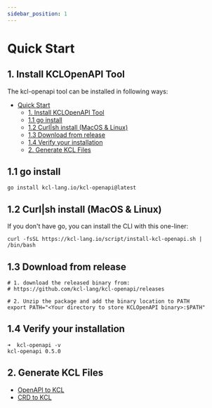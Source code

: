 ```yaml
---
sidebar_position: 1
---
```


# Quick Start

## 1. Install KCLOpenAPI Tool

The kcl-openapi tool can be installed in following ways:

- [Quick Start](#quick-start)
  - [1. Install KCLOpenAPI Tool](#1-install-kclopenapi-tool)
  - [1.1 go install](#11-go-install)
  - [1.2 Curl|sh install (MacOS \& Linux)](#12-curlsh-install-macos--linux)
  - [1.3 Download from release](#13-download-from-release)
  - [1.4 Verify your installation](#14-verify-your-installation)
  - [2. Generate KCL Files](#2-generate-kcl-files)

## 1.1 go install

```shell
go install kcl-lang.io/kcl-openapi@latest
```

## 1.2 Curl|sh install (MacOS & Linux)

If you don't have go, you can install the CLI with this one-liner:

```shell
curl -fsSL https://kcl-lang.io/script/install-kcl-openapi.sh | /bin/bash
```

## 1.3 Download from release

```shell
# 1. download the released binary from:
# https://github.com/kcl-lang/kcl-openapi/releases

# 2. Unzip the package and add the binary location to PATH
export PATH="<Your directory to store KCLOpenAPI binary>:$PATH"
```

## 1.4 Verify your installation

```shell
➜  kcl-openapi -v
kcl-openapi 0.5.0
```

## 2. Generate KCL Files

- [OpenAPI to KCL](../openapi/openapi-to-kcl.md)
- [CRD to KCL](../openapi/crd-to-kcl.md)
